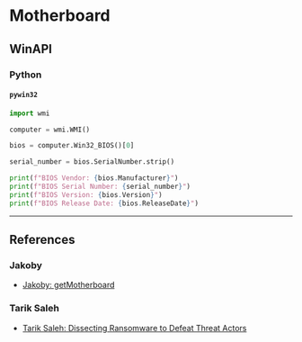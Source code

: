 # Motherboard

## WinAPI

### Python

#### `pywin32`

```python
import wmi

computer = wmi.WMI()

bios = computer.Win32_BIOS()[0]

serial_number = bios.SerialNumber.strip()

print(f"BIOS Vendor: {bios.Manufacturer}")
print(f"BIOS Serial Number: {serial_number}")
print(f"BIOS Version: {bios.Version}")
print(f"BIOS Release Date: {bios.ReleaseDate}")
```

---
## References

### Jakoby

- [Jakoby: getMotherboard](https://github.com/I-Am-Jakoby/PowerShell-for-Hackers/blob/main/VideoNotes/getMotherboard.md)

### Tarik Saleh

- [Tarik Saleh: Dissecting Ransomware to Defeat Threat Actors](https://www.issa.org/wp-content/uploads/2020/02/ISSA-Webinar_Mar11_2020_compressed.pdf)